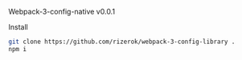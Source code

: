 Webpack-3-config-native v0.0.1

Install
```sh
git clone https://github.com/rizerok/webpack-3-config-library .
npm i
```